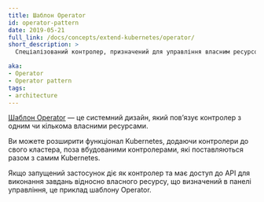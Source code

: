 ```yaml
---
title: Шаблон Operator
id: operator-pattern
date: 2019-05-21
full_link: /docs/concepts/extend-kubernetes/operator/
short_description: >
  Спеціалізований контролер, призначений для управління власним ресурсом.

aka:
- Operator
- Operator pattern
tags:
- architecture
---
```


[Шаблон Operator](/uk/docs/concepts/extend-kubernetes/operator/) — це системний дизайн, який повʼязує контролер з одним чи кількома власними ресурсами.

<!--more-->

Ви можете розширити функціонал Kubernetes, додаючи контролери до свого кластера, поза вбудованими контролерами, які поставляються разом з самим Kubernetes.

Якщо запущений застосунок діє як контролер та має доступ до API для виконання завдань відносно власного ресурсу, що визначений в панелі управління, це приклад шаблону Operator.
